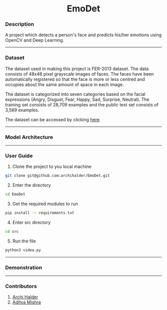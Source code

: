<h1 align='center'>EmoDet</h1>

### Description

A project which detects a person's face and predicts his/her emotions using OpenCV and Deep Learning.

---

### Dataset

The dataset used in making this project is FER-2013 dataset. The data consists of 48x48 pixel grayscale images of faces. The faces have been automatically registered so that the face is more or less centred and occupies about the same amount of space in each image.

The dataset is categorized into seven categories based on the facial expressions (Angry, Disgust, Fear, Happy, Sad, Surprise, Neutral). The training set consists of 28,709 examples and the public test set consists of 3,589 examples.

The dataset can be accessed by clicking <a href='https://www.kaggle.com/msambare/fer2013'>here</a>.

---

### Model Architecture

---

### User Guide

1. Clone the project to you local machine

```bash
git clone git@github.com:archihalder/EmoDet.git
```

2. Enter the directory

```bash
cd EmoDet
```

3. Get the required modules to run

```bash
pip install -r requirements.txt
```

4. Enter src directory

```bash
cd src
```

5. Run the file

```bash
python3 video.py
```

---

### Demonstration

---

### Contributors

1. <a href = "https://github.com/archihalder">Archi Halder</a>
2. <a href = "https://github.com/mishra1683">Aditya Mishra</a>
